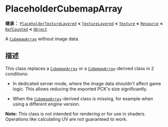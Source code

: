 <!-- ⚠ 请勿编辑本文件 ⚠ -->
<!-- 本文档使用脚本从 WeDot 引擎源码仓库生成。 -->
<!-- 生成脚本：https://github.com/WeDot-Engine/WeDot/tree/4.3/doc/tools/make_md.py； -->
<!-- 原文件：https://github.com/WeDot-Engine/WeDot/tree/4.3/doc/classes/PlaceholderCubemapArray.xml。 -->

<div id="_class_placeholdercubemaparray"></div>

# PlaceholderCubemapArray

**继承：** [`PlaceholderTextureLayered`](class_placeholdertexturelayered.md) **<** [`TextureLayered`](class_texturelayered.md) **<** [`Texture`](class_texture.md) **<** [`Resource`](class_resource.md) **<** [`RefCounted`](class_refcounted.md) **<** [`Object`](class_object.md)

A [`CubemapArray`](class_cubemaparray.md) without image data.

## 描述

This class replaces a [`CubemapArray`](class_cubemaparray.md) or a [`CubemapArray`](class_cubemaparray.md)-derived class in 2 conditions:

- In dedicated server mode, where the image data shouldn't affect game logic. This allows reducing the exported PCK's size significantly.

- When the [`CubemapArray`](class_cubemaparray.md)-derived class is missing, for example when using a different engine version.

 **Note:** This class is not intended for rendering or for use in shaders. Operations like calculating UV are not guaranteed to work.

[^virtual]: 本方法通常需要用户覆盖才能生效。
[^const]: 本方法无副作用，不会修改该实例的任何成员变量。
[^vararg]: 本方法除了能接受在此处描述的参数外，还能够继续接受任意数量的参数。
[^constructor]: 本方法用于构造某个类型。
[^static]: 调用本方法无需实例，可直接使用类名进行调用。
[^operator]: 本方法描述的是使用本类型作为左操作数的有效运算符。
[^bitfield]: 这个值是由下列位标志构成位掩码的整数。
[^void]: 无返回值。
